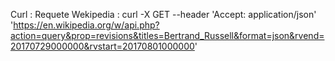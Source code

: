 Curl : 
Requete Wekipedia :
curl -X GET --header 'Accept: application/json' 'https://en.wikipedia.org/w/api.php?action=query&prop=revisions&titles=Bertrand_Russell&format=json&rvend=20170729000000&rvstart=20170801000000'
